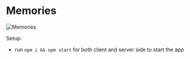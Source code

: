 # Memories

![Memories](https://snaps-app.netlify.app)



Setup:
- run ```npm i && npm start``` for both client and server side to start the app